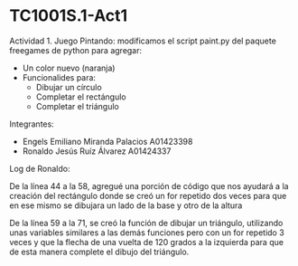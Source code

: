 # TC1001S.1-Act1
Actividad 1. Juego Pintando: modificamos el script paint.py del paquete freegames de python para agregar:
- Un color nuevo (naranja)
- Funcionalides para: 
  -  Dibujar un círculo 
  -  Completar el rectángulo
  -  Completar el triángulo 
 
 Integrantes: 
 - Engels Emiliano Miranda Palacios A01423398
 - Ronaldo Jesús Ruíz Álvarez A01424337


Log de Ronaldo:

De la línea 44 a la 58, agregué una porción de código que nos ayudará a la creación del rectángulo
donde se creó un for repetido dos veces para que en ese mismo se dibujara un lado de la base y otro 
de la altura

De la línea 59 a la 71, se creó la función de dibujar un triángulo, utilizando unas variables similares
a las demás funciones pero con un for repetido 3 veces y que la flecha de una vuelta de 120 grados a la 
izquierda para que de esta manera complete el dibujo del triángulo.
